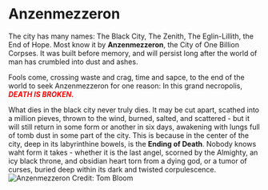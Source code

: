 # Anzenmezzeron
The city has many names: The Black City, The Zenith, The Eglin-Lillith, the End of Hope. Most know it by **Anzenmezzeron**, the City of One Billion Corpses. It was built before memory, and will persist long after the world of man has crumbled into dust and ashes.

Fools come, crossing waste and crag, time and sapce, to the end of the world to seek Anzenmezzeron for one reason:
    In this grand necropolis, <span style="color:red"> ***DEATH IS BROKEN.*** </span>

What dies in the black city never truly dies. It may be cut apart, scathed into a million pieves, thrown to the wind, burned, salted, and scattered - but it will still return in some form or another in six days, awakening with lungs full of tomb dust in some part of the city. This is because in the center of the city, deep in its labyrinthine bowels, is the **Ending of Death**. Nobody knows waht form it takes - whether it is the last angel, scorned by the Almighty, an icy black throne, and obsidian heart torn from a dying god, or a tumor of curses, buried deep within its dark and twisted corpulescence.
![Anzenmezzeron](./Anzenmezzeron.png)
Credit: Tom Bloom
